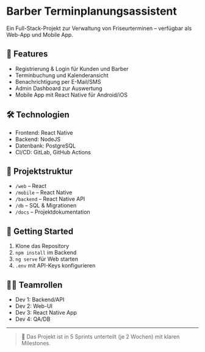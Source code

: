 # Barber Terminplanungsassistent

Ein Full-Stack-Projekt zur Verwaltung von Friseurterminen – verfügbar als Web-App und Mobile App.

## 📱 Features
- Registrierung & Login für Kunden und Barber
- Terminbuchung und Kalenderansicht
- Benachrichtigung per E-Mail/SMS
- Admin Dashboard zur Auswertung
- Mobile App mit React Native für Android/iOS

## 🛠️ Technologien
- Frontend: React Native
- Backend: NodeJS
- Datenbank: PostgreSQL
- CI/CD: GitLab, GitHub Actions

## 🚧 Projektstruktur
- `/web` – React
- `/mobile` – React Native
- `/backend` – React Native API
- `/db` – SQL & Migrationen
- `/docs` – Projektdokumentation

## 🚀 Getting Started
1. Klone das Repository
2. `npm install` im Backend
3. `ng serve` für Web starten
4. `.env` mit API-Keys konfigurieren

## 🧑‍💻 Teamrollen
- Dev 1: Backend/API
- Dev 2: Web-UI
- Dev 3: React Native App
- Dev 4: QA/DB

---

> 📆 Das Projekt ist in 5 Sprints unterteilt (je 2 Wochen) mit klaren Milestones.
